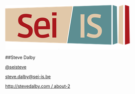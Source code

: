 ![Sei-IS](shared/Sei-ISwide.png)

##Steve Dalby

[@seisteve](http://www.twitter.com/seisteve)

[steve.dalby@sei-is.be](mailto:steve.dalby@sei-is.be)

[http://stevedalby.com / about-2](http://stevedalby.com/about-2)